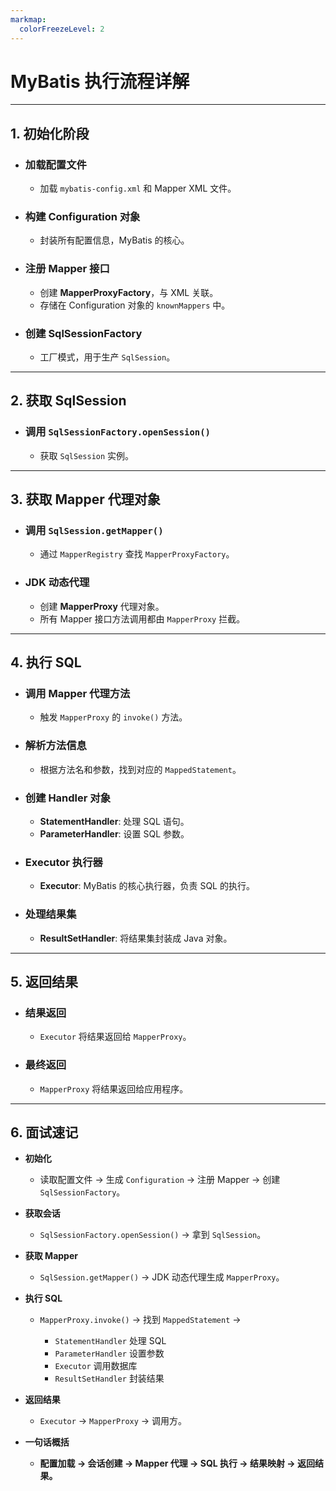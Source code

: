 ```yaml
---
markmap:
  colorFreezeLevel: 2
---
```


# MyBatis 执行流程详解

---

## 1. 初始化阶段

- ### 加载配置文件
  - 加载 `mybatis-config.xml` 和 Mapper XML 文件。
- ### 构建 Configuration 对象
  - 封装所有配置信息，MyBatis 的核心。
- ### 注册 Mapper 接口
  - 创建 **MapperProxyFactory**，与 XML 关联。
  - 存储在 Configuration 对象的 `knownMappers` 中。
- ### 创建 SqlSessionFactory
  - 工厂模式，用于生产 `SqlSession`。

---

## 2. 获取 SqlSession

- ### 调用 `SqlSessionFactory.openSession()`
  - 获取 `SqlSession` 实例。

---

## 3. 获取 Mapper 代理对象

- ### 调用 `SqlSession.getMapper()`
  - 通过 `MapperRegistry` 查找 `MapperProxyFactory`。
- ### JDK 动态代理
  - 创建 **MapperProxy** 代理对象。
  - 所有 Mapper 接口方法调用都由 `MapperProxy` 拦截。

---

## 4. 执行 SQL

- ### 调用 Mapper 代理方法
  - 触发 `MapperProxy` 的 `invoke()` 方法。
- ### 解析方法信息
  - 根据方法名和参数，找到对应的 `MappedStatement`。
- ### 创建 Handler 对象
  - **StatementHandler**: 处理 SQL 语句。
  - **ParameterHandler**: 设置 SQL 参数。
- ### Executor 执行器
  - **Executor**: MyBatis 的核心执行器，负责 SQL 的执行。
- ### 处理结果集
  - **ResultSetHandler**: 将结果集封装成 Java 对象。

---

## 5. 返回结果

- ### 结果返回
  - `Executor` 将结果返回给 `MapperProxy`。
- ### 最终返回
  - `MapperProxy` 将结果返回给应用程序。

---

## 6. 面试速记

- **初始化**

  - 读取配置文件 → 生成 `Configuration` → 注册 Mapper → 创建 `SqlSessionFactory`。

- **获取会话**

  - `SqlSessionFactory.openSession()` → 拿到 `SqlSession`。

- **获取 Mapper**

  - `SqlSession.getMapper()` → JDK 动态代理生成 `MapperProxy`。

- **执行 SQL**

  - `MapperProxy.invoke()` → 找到 `MappedStatement` →

    - `StatementHandler` 处理 SQL
    - `ParameterHandler` 设置参数
    - `Executor` 调用数据库
    - `ResultSetHandler` 封装结果

- **返回结果**

  - `Executor` → `MapperProxy` → 调用方。

- **一句话概括**
  - **配置加载 → 会话创建 → Mapper 代理 → SQL 执行 → 结果映射 → 返回结果。**
